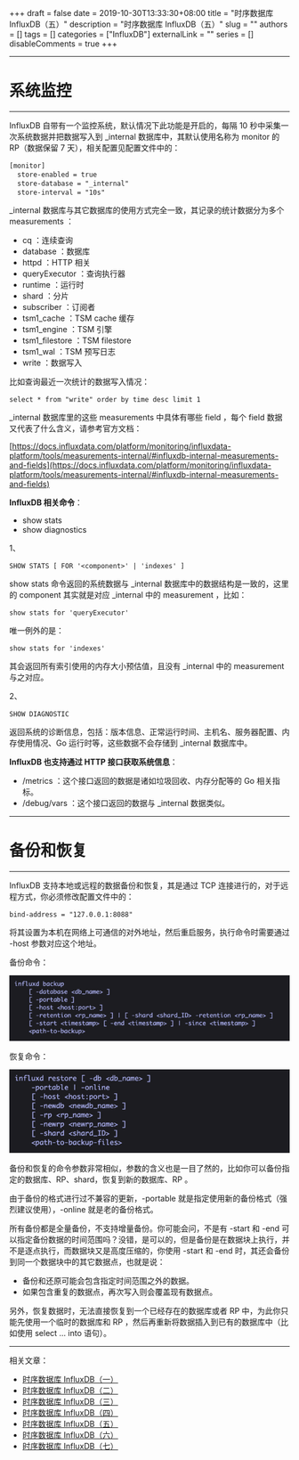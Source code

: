 +++
draft = false
date = 2019-10-30T13:33:30+08:00
title = "时序数据库 InfluxDB（五）"
description = "时序数据库 InfluxDB（五）"
slug = ""
authors = []
tags = []
categories = ["InfluxDB"]
externalLink = ""
series = []
disableComments = true
+++

---
# 系统监控
---


InfluxDB 自带有一个监控系统，默认情况下此功能是开启的，每隔 10 秒中采集一次系统数据并把数据写入到 _internal 数据库中，其默认使用名称为 monitor 的 RP（数据保留 7 天），相关配置见配置文件中的：
```
[monitor]
  store-enabled = true
  store-database = "_internal"
  store-interval = "10s"
```


_internal 数据库与其它数据库的使用方式完全一致，其记录的统计数据分为多个 measurements ：

* cq ：连续查询
* database ：数据库
* httpd ：HTTP 相关
* queryExecutor ：查询执行器
* runtime ：运行时
* shard ：分片
* subscriber ：订阅者
* tsm1_cache ：TSM cache 缓存
* tsm1_engine ：TSM 引擎
* tsm1_filestore ：TSM filestore
* tsm1_wal ：TSM 预写日志
* write ：数据写入



比如查询最近一次统计的数据写入情况：
```
select * from "write" order by time desc limit 1
```


_internal 数据库里的这些 measurements 中具体有哪些 field ，每个 field 数据又代表了什么含义，请参考官方文档：

[https://docs.influxdata.com/platform/monitoring/influxdata-platform/tools/measurements-internal/#influxdb-internal-measurements-and-fields](https://docs.influxdata.com/platform/monitoring/influxdata-platform/tools/measurements-internal/#influxdb-internal-measurements-and-fields)




**InfluxDB 相关命令**：

* show stats
* show diagnostics



1、
```
SHOW STATS [ FOR '<component>' | 'indexes' ]
```
show stats 命令返回的系统数据与 _internal 数据库中的数据结构是一致的，这里的 component 其实就是对应 _internal 中的 measurement ，比如：
```
show stats for 'queryExecutor'
```


唯一例外的是：
```
show stats for 'indexes'
```
其会返回所有索引使用的内存大小预估值，且没有 _internal 中的 measurement 与之对应。



2、
```
SHOW DIAGNOSTIC
```
返回系统的诊断信息，包括：版本信息、正常运行时间、主机名、服务器配置、内存使用情况、Go 运行时等，这些数据不会存储到 _internal 数据库中。





**InfluxDB 也支持通过 HTTP 接口获取系统信息**：

* /metrics ：这个接口返回的数据是诸如垃圾回收、内存分配等的 Go 相关指标。
* /debug/vars ：这个接口返回的数据与 _internal 数据类似。






---
# 备份和恢复
---


InfluxDB 支持本地或远程的数据备份和恢复，其是通过 TCP 连接进行的，对于远程方式，你必须修改配置文件中的：
```
bind-address = "127.0.0.1:8088"
```
将其设置为本机在网络上可通信的对外地址，然后重启服务，执行命令时需要通过 -host 参数对应这个地址。



备份命令：

![backup](/images/influxdb/backup.png)



恢复命令：

![restore](/images/influxdb/restore.png)



备份和恢复的命令参数非常相似，参数的含义也是一目了然的，比如你可以备份指定的数据库、RP、shard，恢复到新的数据库、RP 。



由于备份的格式进行过不兼容的更新，-portable 就是指定使用新的备份格式（强烈建议使用），-online 就是老的备份格式。



所有备份都是全量备份，不支持增量备份。你可能会问，不是有 -start 和 -end 可以指定备份数据的时间范围吗？没错，是可以的，但是备份是在数据块上执行，并不是逐点执行，而数据块又是高度压缩的，你使用 -start 和 -end 时，其还会备份到同一个数据块中的其它数据点，也就是说：
* 备份和还原可能会包含指定时间范围之外的数据。
* 如果包含重复的数据点，再次写入则会覆盖现有数据点。


另外，恢复数据时，无法直接恢复到一个已经存在的数据库或者 RP 中，为此你只能先使用一个临时的数据库和 RP ，然后再重新将数据插入到已有的数据库中（比如使用 select ... into 语句）。

---
相关文章：
- [时序数据库 InfluxDB（一）](/posts/influxdb/1/)
- [时序数据库 InfluxDB（二）](/posts/influxdb/2/)
- [时序数据库 InfluxDB（三）](/posts/influxdb/3/)
- [时序数据库 InfluxDB（四）](/posts/influxdb/4/)
- [时序数据库 InfluxDB（五）](/posts/influxdb/5/)
- [时序数据库 InfluxDB（六）](/posts/influxdb/6/)
- [时序数据库 InfluxDB（七）](/posts/influxdb/7/)
